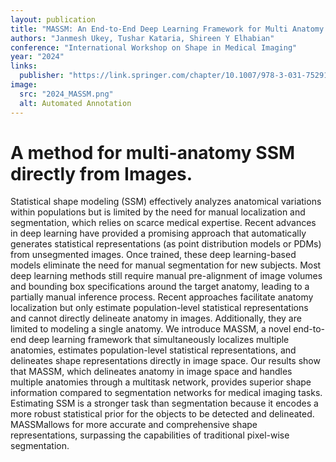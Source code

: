 ```yaml
---
layout: publication
title: "MASSM: An End-to-End Deep Learning Framework for Multi Anatomy Statistical Shape Modeling Directly From Images"
authors: "Janmesh Ukey, Tushar Kataria, Shireen Y Elhabian"
conference: "International Workshop on Shape in Medical Imaging"
year: "2024"
links:
  publisher: "https://link.springer.com/chapter/10.1007/978-3-031-75291-9_12"
image:
  src: "2024_MASSM.png"
  alt: Automated Annotation
---
```


# A method for multi-anatomy SSM directly from Images.

Statistical shape modeling (SSM) effectively analyzes anatomical variations within populations but is limited by the need for manual localization and segmentation, which relies on scarce medical expertise. Recent advances in deep learning have provided a promising approach that automatically generates statistical representations (as point distribution models or PDMs) from unsegmented images. Once trained, these deep learning-based models eliminate the need for manual segmentation for new subjects. Most deep learning methods still require manual pre-alignment of image volumes and bounding box specifications around the target anatomy, leading to a partially manual inference process. Recent approaches facilitate anatomy localization but only estimate population-level statistical representations and cannot directly delineate anatomy in images. Additionally, they are limited to modeling a single anatomy. We introduce MASSM, a novel end-to-end deep learning framework that simultaneously localizes multiple anatomies, estimates population-level statistical representations, and delineates shape representations directly in image space. Our results show that MASSM, which delineates anatomy in image space and handles multiple anatomies through a multitask network, provides superior shape information compared to segmentation networks for medical imaging tasks. Estimating SSM is a stronger task than segmentation because it encodes a more robust statistical prior for the objects to be detected and delineated. MASSMallows for more accurate and comprehensive shape representations, surpassing the capabilities of traditional pixel-wise segmentation.
